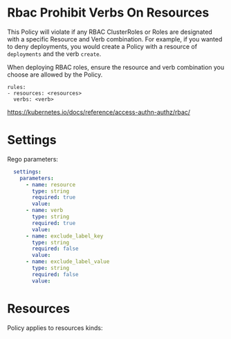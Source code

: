 # Rbac Prohibit Verbs On Resources

This Policy will violate if any RBAC ClusterRoles or Roles are designated with a specific Resource and Verb combination. For example, if you wanted to deny deployments, you would create a Policy with a resource of `deployments` and the verb `create`. 


When deploying RBAC roles, ensure the resource and verb combination you choose are allowed by the Policy. 
```
rules:
- resources: <resources>
  verbs: <verb>
```

https://kubernetes.io/docs/reference/access-authn-authz/rbac/


# Settings

Rego parameters:
```yaml
  settings:
    parameters:
      - name: resource
        type: string
        required: true
        value:
      - name: verb
        type: string
        required: true
        value:
      - name: exclude_label_key
        type: string
        required: false
        value:
      - name: exclude_label_value
        type: string
        required: false
        value:
```

# Resources
Policy applies to resources kinds:


